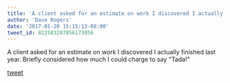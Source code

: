 ```yaml
---
title: 'A client asked for an estimate on work I discovered I actually finished last...'
author: 'Dave Rogers'
date: '2017-01-20 15:15:13-08:00'
tweet_id: 822583287856173056
---
```

A client asked for an estimate on work I discovered I actually finished last year. Briefly considered how much I could charge to say "Tada!"

[tweet](https://twitter.com/yukondude/status/822583287856173056)